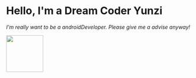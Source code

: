 <h1> Hello, I'm a Dream Coder Yunzi </h1> 
<p>
  <em>
    I'm really want to be a androidDeveloper. Please give me a advise anyway!
  </em>
</p>
<img align= "center" src = "https://github.com/user-attachments/assets/f0599441-9a1c-4281-9c95-56fe5489388d" height = "100" >
